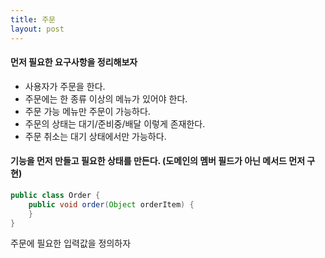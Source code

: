 ```yaml
---
title: 주문
layout: post
---
```


#### 먼저 필요한 요구사항을 정리해보자
- 사용자가 주문을 한다.  
- 주문에는 한 종류 이상의 메뉴가 있어야 한다.  
- 주문 가능 메뉴만 주문이 가능하다.  
- 주문의 상태는 대기/준비중/배달 이렇게 존재한다.  
- 주문 취소는 대기 상태에서만 가능하다.  

#### 기능을 먼저 만들고 필요한 상태를 만든다. (도메인의 멤버 필드가 아닌 메서드 먼저 구현)  
```java
public class Order {
    public void order(Object orderItem) {
    }
}
```
주문에 필요한 입력값을 정의하자  

